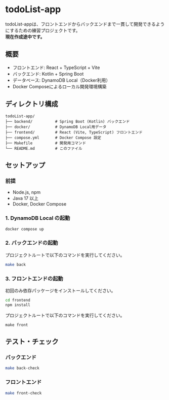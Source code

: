 # todoList-app

todoList-appは、フロントエンドからバックエンドまで一貫して開発できるようにするための練習プロジェクトです。  
**現在作成途中です。**

## 概要

- フロントエンド: React + TypeScript + Vite
- バックエンド: Kotlin + Spring Boot
- データベース: DynamoDB Local（Docker利用）
- Docker Composeによるローカル開発環境構築

## ディレクトリ構成

```
todoList-app/
├── backend/          # Spring Boot (Kotlin) バックエンド
├── docker/           # DynamoDB Local用データ
├── frontend/         # React (Vite, TypeScript) フロントエンド
├── compose.yml       # Docker Compose 設定
├── Makefile          # 開発用コマンド
└── README.md         # このファイル
```

## セットアップ

### 前提

- Node.js, npm
- Java 17 以上
- Docker, Docker Compose

### 1. DynamoDB Local の起動

```sh
docker compose up
```

### 2. バックエンドの起動

プロジェクトルートで以下のコマンドを実行してください。  

```sh
make back
```

### 3. フロントエンドの起動

初回のみ依存パッケージをインストールしてください。  

```sh
cd frontend
npm install
```

プロジェクトルートで以下のコマンドを実行してください。  

```shell
make front
```

## テスト・チェック

### バックエンド

```sh
make back-check
```

### フロントエンド

```sh
make front-check
```
